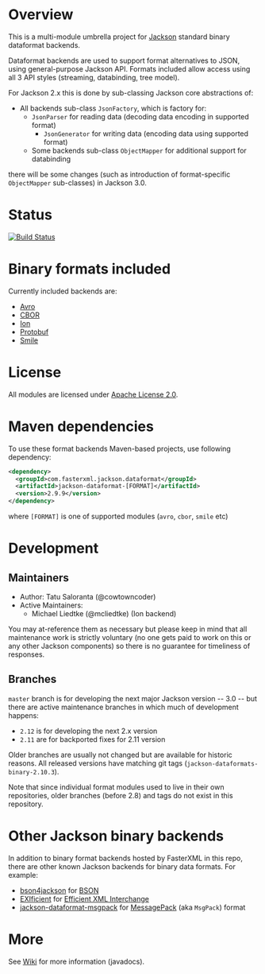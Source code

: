 # Overview

This is a multi-module umbrella project for [Jackson](../../../jackson)
standard binary dataformat backends.

Dataformat backends are used to support format alternatives to JSON, using
general-purpose Jackson  API. Formats included allow access using all 3
API styles (streaming, databinding, tree model).

For Jackson 2.x this is done by sub-classing Jackson core abstractions of:

* All backends sub-class `JsonFactory`, which is factory for:
    * `JsonParser` for reading data (decoding data encoding in supported format)
        * `JsonGenerator` for writing data (encoding data using supported format)
	* Some backends sub-class `ObjectMapper` for additional support for databinding

there will be some changes (such as introduction of format-specific `ObjectMapper`
sub-classes) in Jackson 3.0.

# Status

[![Build Status](https://travis-ci.org/FasterXML/jackson-dataformats-binary.svg)](https://travis-ci.org/FasterXML/jackson-dataformats-binary)


# Binary formats included

Currently included backends are:

* [Avro](avro/)
* [CBOR](cbor/)
* [Ion](ion/)
* [Protobuf](protobuf/)
* [Smile](smile/)

# License

All modules are licensed under [Apache License 2.0](http://www.apache.org/licenses/LICENSE-2.0.txt).

# Maven dependencies

To use these format backends Maven-based projects, use following dependency:

```xml
<dependency>
  <groupId>com.fasterxml.jackson.dataformat</groupId>
  <artifactId>jackson-dataformat-[FORMAT]</artifactId>
  <version>2.9.9</version>
</dependency>
```

where `[FORMAT]` is one of supported modules (`avro`, `cbor`, `smile` etc)

# Development

## Maintainers

* Author: Tatu Saloranta (@cowtowncoder)
* Active Maintainers:
    * Michael Liedtke (@mcliedtke) (Ion backend)

You may at-reference them as necessary but please keep in mind that all
maintenance work is strictly voluntary (no one gets paid to work on this
or any other Jackson components) so there is no guarantee for timeliness of
responses.

## Branches

`master` branch is for developing the next major Jackson version -- 3.0 -- but there
are active maintenance branches in which much of development happens:

* `2.12` is for developing the next 2.x version
* `2.11` are for backported fixes for 2.11 version

Older branches are usually not changed but are available for historic reasons.
All released versions have matching git tags (`jackson-dataformats-binary-2.10.3`).

Note that since individual format modules used to live in their own repositories,
older branches (before 2.8) and tags do not exist in this repository.

# Other Jackson binary backends

In addition to binary format backends hosted by FasterXML in this repo, there are other
known Jackson backends for binary data formats.
For example:

* [bson4jackson](https://github.com/michel-kraemer/bson4jackson) for [BSON](http://en.wikipedia.org/wiki/BSON)
* [EXIficient](https://github.com/EXIficient/exificient-for-json) for [Efficient XML Interchange](https://en.wikipedia.org/wiki/Efficient_XML_Interchange)
* [jackson-dataformat-msgpack](https://github.com/msgpack/msgpack-java/tree/develop/msgpack-jackson) for [MessagePack](http://en.wikipedia.org/wiki/MessagePack) (aka `MsgPack`) format

# More

See [Wiki](../../wiki) for more information (javadocs).
